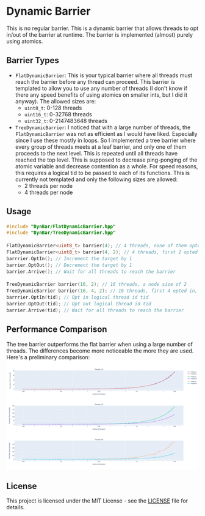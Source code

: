 # Dynamic Barrier
This is no regular barrier. This is a dynamic barrier that allows threads to opt in/out of the barrier at runtime. The barrier is implemented (almost) purely using atomics.

## Barrier Types
- `FlatDynamicBarrier`: This is your typical barrier where all threads must reach the barrier before any thread can proceed. This barrier is templated to allow you to use any number of threads (I don't know if there any speed benefits of using atomics on smaller ints, but I did it anyway). The allowed sizes are:
  - `uint8_t`: 0-128 threads
  - `uint16_t`: 0-32768 threads
  - `uint32_t`: 0-2147483648 threads
- `TreeDynamicBarrier`: I noticed that with a large number of threads, the `FlatDynamicBarrier` was not as efficient as I would have liked. Especially since I use these mostly in loops. So I implemented a tree barrier where every group of threads meets at a leaf barrier, and only one of them proceeds to the next level. This is repeated until all threads have reached the top level. This is supposed to decrease ping-ponging of the atomic variable and decrease contention as a whole. For speed reasons, 
this requires a logical tid to be passed to each of its functions. This is currently not templated and only the following sizes are allowed:
  - 2 threads per node
  - 4 threads per node

## Usage
```cpp
#include "DynBar/FlatDynamicBarrier.hpp"
#include "DynBar/TreeDynamicBarrier.hpp"

FlatDynamicBarrier<uint8_t> barrier(4); // 4 threads, none of them opted in
FlatDynamicBarrier<uint8_t> barrier(4, 2); // 4 threads, first 2 opted in
barrrier.OptIn(); // Increment the target by 1
barrier.OptOut(); // Decrement the target by 1
barrier.Arrive(); // Wait for all threads to reach the barrier

TreeDynamicBarrier barrier(16, 2); // 16 threads, a node size of 2
TreeDynamicBarrier barrier(16, 4, 2); // 16 threads, first 4 opted in, a node size of 2
barrrier.OptIn(tid); // Opt in logical thread id tid
barrier.OptOut(tid); // Opt out logical thread id tid
barrier.Arrive(tid); // Wait for all threads to reach the barrier
```

## Performance Comparison
The tree barrier outperforms the flat barrier when using a large number of threads. The differences become more noticeable the more they are used. Here's a preliminary comparison:
![image](bench/Speed.png)

## License
This project is licensed under the MIT License - see the [LICENSE](LICENSE) file for details.
